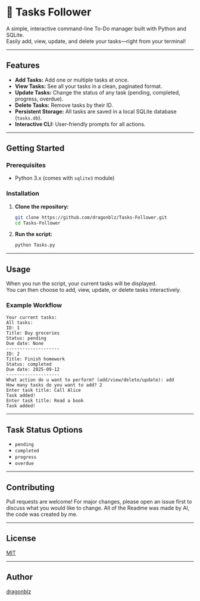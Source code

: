 # 📝 Tasks Follower

A simple, interactive command-line To-Do manager built with Python and SQLite.  
Easily add, view, update, and delete your tasks—right from your terminal!

---

## Features

- **Add Tasks:** Add one or multiple tasks at once.
- **View Tasks:** See all your tasks in a clean, paginated format.
- **Update Tasks:** Change the status of any task (pending, completed, progress, overdue).
- **Delete Tasks:** Remove tasks by their ID.
- **Persistent Storage:** All tasks are saved in a local SQLite database (`tasks.db`).
- **Interactive CLI:** User-friendly prompts for all actions.

---

## Getting Started

### Prerequisites

- Python 3.x (comes with `sqlite3` module)

### Installation

1. **Clone the repository:**
    ```bash
    git clone https://github.com/dragonblz/Tasks-Follower.git
    cd Tasks-Follower
    ```

2. **Run the script:**
    ```bash
    python Tasks.py
    ```

---

## Usage

When you run the script, your current tasks will be displayed.  
You can then choose to add, view, update, or delete tasks interactively.

### Example Workflow

```
Your current tasks:
All tasks:
ID: 1
Title: Buy groceries
Status: pending
Due date: None
--------------------
ID: 2
Title: Finish homework
Status: completed
Due date: 2025-09-12
--------------------
What action do u want to perform? (add/view/delete/update): add
How many tasks do you want to add? 2
Enter task title: Call Alice
Task added!
Enter task title: Read a book
Task added!
```

---

## Task Status Options

- `pending`
- `completed`
- `progress`
- `overdue`

---

## Contributing

Pull requests are welcome! For major changes, please open an issue first to discuss what you would like to change.
All of the Readme was made by AI, the code was created by me.

---

## License

[MIT](LICENSE)

---

## Author

[dragonblz](https://github.com/dragonblz)
